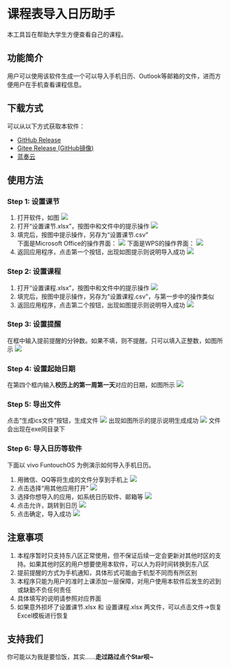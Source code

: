 # 课程表导入日历助手

本工具旨在帮助大学生方便查看自己的课程。

## 功能简介

用户可以使用该软件生成一个可以导入手机日历、Outlook等邮箱的文件，进而方便用户在手机查看课程信息。

## 下载方式

可以从以下方式获取本软件：

- [GitHub Release](https://github.com/Chen-Yuanmeng/Schedule-Helper/releases/tag/v0.1.0-alpha)
- [Gitee Release (GitHub镜像)](https://gitee.com/cyqm_zz/schedule_helper/releases/tag/v0.1.0-alpha)
- [蓝奏云](https://wwce.lanzouq.com/igCSG185pzbg)

## 使用方法

### Step 1: 设置课节
1. 打开软件，如图
![](./assets/1_1.png)
2. 打开“设置课节.xlsx”，按图中和文件中的提示操作
![](./assets/1_2.png)
3. 填完后，按图中提示操作，另存为“设置课节.csv”<br>下面是Microsoft Office的操作界面：
![](./assets/1_3.png)
下面是WPS的操作界面：
![](./assets/1_3_2.png)
4. 返回应用程序，点击第一个按钮，出现如图提示则说明导入成功
![](./assets/1_4.png)

### Step 2: 设置课程

1. 打开“设置课程.xlsx”，按图中和文件中的提示操作
![](./assets/2_1.png)
2. 填完后，按图中提示操作，另存为“设置课程.csv”，与第一步中的操作类似
3. 返回应用程序，点击第二个按钮，出现如图提示则说明导入成功
![](./assets/2_2.png)

### Step 3: 设置提醒

在框中输入提前提醒的分钟数。如果不填，则不提醒。只可以填入正整数，如图所示
![](./assets/3.png)

### Step 4: 设置起始日期

在第四个框内输入**校历上的第一周第一天**对应的日期，如图所示
![](./assets/4.png)

### Step 5: 导出文件

点击“生成ics文件”按钮，生成文件
![](./assets/5_1.png)
出现如图所示的提示说明生成成功
![](./assets/5_2.png)
文件会出现在exe同目录下

### Step 6: 导入日历等软件

下面以 vivo FuntouchOS 为例演示如何导入手机日历。

1. 用微信、QQ等将生成的文件分享到手机上
![](./assets/demo_1.jpg)
2. 点击选择“用其他应用打开”
![](./assets/demo_2.jpg)
3. 选择你想导入的应用，如系统日历软件、邮箱等
![](./assets/demo_3.jpg)
4. 点击允许，跳转到日历
![](./assets/demo_4.jpg)
5. 点击确定，导入成功
![](./assets/demo_5.jpg)

## 注意事项

1. 本程序暂时只支持东八区正常使用，但不保证后续一定会更新对其他时区的支持。如果其他时区的用户想要使用本软件，可以人为将时间转换到东八区
2. 提前提醒的方式为手机通知，具体形式可能由于机型不同而有所区别
3. 本程序只能为用户的准时上课添加一层保障，对用户使用本软件后发生的迟到或缺勤不负任何责任
4. 具体填写的说明请参照对应界面
5. 如果意外损坏了设置课节.xlsx 和 设置课程.xlsx 两文件，可以点击文件->恢复Excel模板进行恢复


## 支持我们

你可能以为我是要恰饭，其实……**走过路过点个Star呗~**
